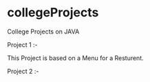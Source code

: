 # collegeProjects
 College Projects on JAVA

Project 1 :-
 
 This Project is based on a Menu for a Resturent.

Project 2 :-
 
 
